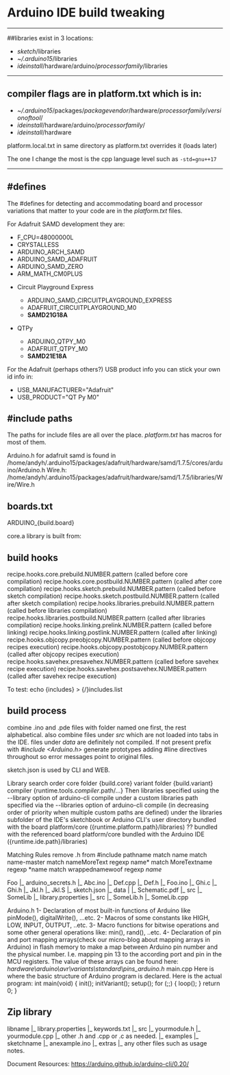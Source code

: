 # Arduino IDE build tweaking

---
##libraries exist in 3 locations:


* _sketch_/libraries
* _~/.arduino15_/libraries
* _ideinstall_/hardware/arduino/_processorfamily_/libraries

---

## compiler flags are in platform.txt which is in:
* _~/.arduino15_/packages/_packagevendor_/hardware/_processorfamily_/_versionoftool_/
* _ideinstall_/hardware/arduino/_processorfamily_/
* _ideinstall_/hardware

platform.local.txt in same directory as platform.txt overrides it (loads later)

The one I change the most is the cpp language level such as `-std=gnu++17`

---
## #defines
The #defines for detecting and accommodating board and processor variations that matter to your code are in the _platform.txt_ files.

For Adafruit SAMD development they are:
  - F_CPU=48000000L
  - CRYSTALLESS
  - ARDUINO_ARCH_SAMD
  - ARDUINO_SAMD_ADAFRUIT
  - ARDUINO_SAMD_ZERO
  - ARM_MATH_CM0PLUS

* Circuit Playground Express
  - ARDUINO_SAMD_CIRCUITPLAYGROUND_EXPRESS
  - ADAFRUIT_CIRCUITPLAYGROUND_M0
  - __SAMD21G18A__


* QTPy
  - ARDUINO_QTPY_M0
  - ADAFRUIT_QTPY_M0
  - __SAMD21E18A__

For the Adafruit (perhaps others?) USB product info you can stick your own id info in:
  - USB_MANUFACTURER=\"Adafruit\"
  - USB_PRODUCT=\"QT Py M0\" 
  
  
## #include paths
The paths for include files are all over the place. _platform.txt_ has macros for most of them.

Arduino.h  for adafruit samd is found in 
/home/andyh/.arduino15/packages/adafruit/hardware/samd/1.7.5/cores/arduino/Arduino.h
Wire.h:
/home/andyh/.arduino15/packages/adafruit/hardware/samd/1.7.5/libraries/Wire/Wire.h



## boards.txt

ARDUINO_{build.board}


core.a library is built from:


## build hooks
recipe.hooks.core.prebuild.NUMBER.pattern (called before core compilation) 
recipe.hooks.core.postbuild.NUMBER.pattern (called after core compilation) 
recipe.hooks.sketch.prebuild.NUMBER.pattern (called before sketch compilation) 
recipe.hooks.sketch.postbuild.NUMBER.pattern (called after sketch compilation) 
recipe.hooks.libraries.prebuild.NUMBER.pattern (called before libraries compilation) 
recipe.hooks.libraries.postbuild.NUMBER.pattern (called after libraries compilation) 
recipe.hooks.linking.prelink.NUMBER.pattern (called before linking) 
recipe.hooks.linking.postlink.NUMBER.pattern (called after linking) 
recipe.hooks.objcopy.preobjcopy.NUMBER.pattern (called before objcopy recipes execution) 
recipe.hooks.objcopy.postobjcopy.NUMBER.pattern (called after objcopy recipes execution) 
recipe.hooks.savehex.presavehex.NUMBER.pattern (called before savehex recipe execution) 
recipe.hooks.savehex.postsavehex.NUMBER.pattern (called after savehex recipe execution)

To test: echo {includes} > {/}includes.list

## build process
combine .ino and .pde files with folder named one first, the rest alphabetical.
also combine files under _src_ which are not loaded into tabs in the IDE.
files under _data_ are definitely not compiled.
If not present prefix with _#include <Arduino.h>_
generate prototypes
adding #line directives throughout so error messages point to original files.

sketch.json is used by CLI and WEB.

Library search order
core folder {build.core}
variant folder {build.variant}
compiler {runtime.tools._compiler_.path/...}
Then libraries
 specified using the --library option of arduino-cli compile
 under a custom libraries path specified via the --libraries option of arduino-cli compile (in decreasing order of priority when multiple custom paths are defined)
 under the libraries subfolder of the IDE's sketchbook or Arduino CLI's user directory
 bundled with the board platform/core ({runtime.platform.path}/libraries)
 ?? bundled with the referenced board platform/core
 bundled with the Arduino IDE ({runtime.ide.path}/libraries)
 
 Matching Rules
 remove .h from #include pathname
 match name
 match name-master
 match nameMoreText   regexp name*
 match MoreTextname     regexp *name
 match wrappednamewoof  regexp *name*
 

Foo
|_ arduino_secrets.h
|_ Abc.ino
|_ Def.cpp
|_ Def.h
|_ Foo.ino
|_ Ghi.c
|_ Ghi.h
|_ Jkl.h
|_ Jkl.S
|_ sketch.json
|_ data
|  |_ Schematic.pdf
|_ src
   |_ SomeLib
      |_ library.properties
      |_ src
         |_ SomeLib.h
         |_ SomeLib.cpp


Arduino.h
1- Declaration of most built-in functions of Arduino like pinMode(), digitalWrite(), ...etc.
2- Macros of some constants like HIGH, LOW, INPUT, OUTPUT, ..etc.
3- Macro functions for bitwise operations and some other general operations like: min(), rand(), ..etc.
4- Declaration of pin and port mapping arrays(check our micro-blog about mapping arrays in Arduino) in flash memory to make a map between Arduino pin number and the physical number. I.e. mapping pin 13 to the according port and pin in the MCU registers. The value of these arrays can be found here: _hardware\arduino\avr\variants\standard\pins_arduino.h_
main.cpp	Here is where the basic structure of Arduino program is declared. Here is the actual program:
int main(void) {
	init();
	initVariant();
	setup();
	for (;;) {
		loop(); 
	}
	return 0; 
}


## Zip library 
libname
|_ library.properties
|_ keywords.txt
|_ src
		|_ yourmodule.h
		|_ yourmodule.cpp
		|_ other .h and .cpp or .c as needed.
|_ examples
		|_ sketchname
				|_ anexample.ino
|_ extras
		|_ any other files such as usage notes.


Document Resources:
https://arduino.github.io/arduino-cli/0.20/
